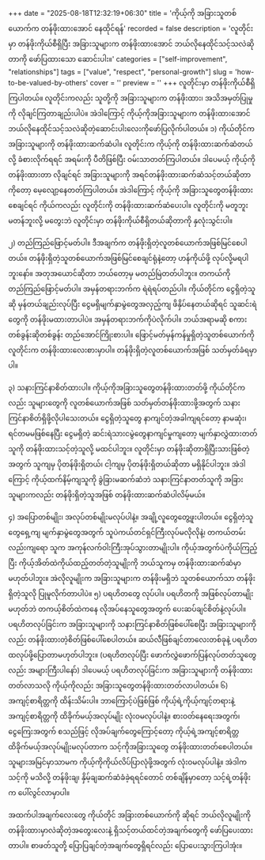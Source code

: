 +++
date = "2025-08-18T12:32:19+06:30"
title = 'ကိုယ့်ကို အခြားသူတစ်ယောက်က တန်ဖိုးထားအောင် နေထိုင်ရန်'
recorded = false
description = 'လူတိုင်းမှာ တန်ဖိုးကိုယ်စီရှိပြီး အခြားသူများက တန်ဖိုးထားအောင် ဘယ်လိုနေထိုင်သင့်သလဲဆိုတာကို ဖော်ပြထားသော ဆောင်းပါး။'
categories = ["self-improvement", "relationships"]
tags = ["value", "respect", "personal-growth"]
slug = 'how-to-be-valued-by-others'
cover = ''
preview = ''
+++
လူတိုင်းမှာ တန်ဖိုးကိုယ်စီရှိကြပါတယ်။ လူတိုင်းကလည်း သူတို့ကို အခြားသူများက တန်ဖိုးထား၊ အသိအမှတ်ပြုမှုကို လိုချင်ကြတာချည်းပါပဲ။ အဲဒါကြောင့် ကိုယ့်ကိုအခြားသူများက တန်ဖိုးထားအောင် ဘယ်လိုနေထိုင်သင့်သလဲဆိုတဲ့ဆောင်းပါးလေးကိုဖော်ပြလိုက်ပါတယ်။
၁) ကိုယ်တိုင်က အခြားသူများကို တန်ဖိုးထားဆက်ဆံပါ။
လူတိုင်းက ကိုယ့်ကို တန်ဖိုးထားဆက်ဆံတယ်လို့ ခံစားလိုက်ရရင် အရမ်းကို ပီတိဖြစ်ပြီး ဝမ်းသာတတ်ကြပါတယ်။
ဒါပေမယ့် ကိုယ့်ကိုတန်ဖိုးထားတာ လိုချင်ရင် အခြားသူများကို အရင်တန်ဖိုးထားဆက်ဆံသင့်တယ်ဆိုတာကိုတော့ မေ့လျော့နေတတ်ကြပါတယ်။ အဲဒါကြောင့် ကိုယ့်ကို အခြားသူတွေတန်ဖိုးထားစေချင်ရင် ကိုယ်ကလည်း လူတိုင်းကို တန်ဖိုးထားဆက်ဆံပေးပါ။ လူတိုင်းကို မတူဘူးမတန်ဘူးလို့ မတွေးဘဲ လူတိုင်းမှာ တန်ဖိုးကိုယ်စီရှိတယ်ဆိုတာကို နှလုံးသွင်းပါ။

၂) တည်ကြည်ဖြောင့်မတ်ပါ။
ဒီအချက်က တန်ဖိုးရှိတဲ့လူတစ်ယောက်အဖြစ်မြင်စေပါတယ်။ တန်ဖိုးရှိတဲ့သူတစ်ယောက်အဖြစ်မြင်စေချင်ရုံနဲ့တော့ ဟန်ကိုယ်ဖို့ လုပ်လို့မရပါဘူးနော်။ အတုအယောင်ဆိုတာ ဘယ်တော့မှ မတည်မြဲတတ်ပါဘူး။ တကယ်ကို တည်ကြည်ဖြောင့်မတ်ပါ။ အမှန်တရားဘက်က ရဲရဲရပ်တည်ပါ။ ကိုယ်တိုင်က ငွေရှိတဲ့သူဆို မှန်တယ်ချည်းလုပ်ပြီး ငွေမရှိမျက်နှာမွဲတွေအလှည့်ကျ ဖိနှိပ်နေတယ်ဆိုရင် သူဆင်းရဲတွေကို တန်ဖိုးမထားတာပါပဲ။ အမှန်တရားဘက်ကိုပဲလိုက်ပါ။ ဘယ်အရာမဆို စကားတစ်ခွန်းဆိုတစ်ခွန်း တည်အောင်ကြိုးစားပါ။ ဖြောင့်မတ်မှန်ကန်မှုရှိတဲ့သူတစ်ယောက်ကို လူတိုင်းက တန်ဖိုးထားလေးစားမှာပါ။ တန်ဖိုးရှိတဲ့လူတစ်ယောက်အဖြစ် သတ်မှတ်ခံရမှာပါ။

၃) သနားကြင်နာစိတ်ထားပါ။
ကိုယ့်ကိုအခြားသူတွေတန်ဖိုးထားတတ်ဖို့ ကိုယ်တိုင်ကလည်း သူများတွေကို လူတစ်ယောက်အဖြစ် သတ်မှတ်တန်ဖိုးထားဖို့အတွက် သနားကြင်နာစိတ်ရှိဖို့လိုပါသေးတယ်။ ငွေရှိတဲ့သူတွေ နာကျင်တဲ့အခါကျရင်တော့ နာမဆုံး၊ ရင်တမမဖြစ်နေပြီး ငွေမရှိတဲ့ ဆင်းရဲသားငမွဲတွေနာကျင်မှုကျတော့ မျက်နှာလွှဲထားတတ်သူကို တန်ဖိုးထားသင့်တဲ့သူလို့ မထင်ပါဘူး။ လူတိုင်းမှာ တန်ဖိုးဆိုတာရှိပြီးသားဖြစ်တဲ့အတွက် သူကျမှ ပိုတန်ဖိုးရှိတယ်၊ ငါ့ကျမှ ပိုတန်ဖိုးရှိတယ်ဆိုတာ မရှိနိုင်ပါဘူး။ အဲဒါကြောင့် ကိုယ့်ထက်နိမ့်ကျသူကို ခွဲခြားမဆက်ဆံဘဲ သနားကြင်နာတတ်သူကို အခြားသူများကလည်း တန်ဖိုးရှိတဲ့သူအဖြစ် တန်ဖိုးထားဆက်ဆံပါလိမ့်မယ်။

၄) အပြောတစ်မျိုး၊ အလုပ်တစ်မျိုးမလုပ်ပါနဲ့။
အချို့လူတွေတွေ့ဖူးပါတယ်။ ငွေရှိတဲ့သူတွေရှေ့ကျ မျက်နှာမွဲတွေအတွက် သူပဲကယ်တင်ရှင်ကြီးလုပ်မလိုလိုနဲ့၊ တကယ်တမ်းလည်းကျရော သူက အကုန်လက်ဝါးကြီးအုပ်သွားတာမျိုးပါ။ ကိုယ့်အတွက်ပဲကိုယ်ကြည့်ပြီး ကိုယ့်အိတ်ထဲကိုယ်ထည့်တတ်တဲ့သူမျိုးကို ဘယ်သူကမှ တန်ဖိုးထားဆက်ဆံမှာမဟုတ်ပါဘူး။ အဲလိုလူမျိုးက အခြားသူများက တန်ဖိုးမရှိဘဲ သူတစ်ယောက်သာ တန်ဖိုးရှိတဲ့သူလို ပြုမူလိုက်တာပါပဲ။
၅) ပရဟိတတွေ လုပ်ပါ။
ပရဟိတကို အဖြစ်လုပ်တာမျိုးမဟုတ်ဘဲ တကယ့်စိတ်ထဲကနေ လိုအပ်နေသူတွေအတွက် ပေးဆပ်ချင်စိတ်နဲ့လုပ်ပါ။ ပရဟိတလုပ်ခြင်းက အခြားသူများကို သနားကြင်နာစိတ်ဖြစ်ပေါ်စေပြီး အခြားသူများကိုလည်း တန်ဖိုးထားတဲ့စိတ်ဖြစ်ပေါ်စေပါတယ်။ ဆယ်လီဖြစ်ချင်တာလေးတစ်ခုနဲ့ ပရဟိတထလုပ်ဖို့ပြောတာမဟုတ်ပါဘူး။ (ပရဟိတလုပ်ပြီး ဖောက်လွှဲဖောက်ပြန်လုပ်တတ်သူတွေလည်း အများကြီးပါနော်) ဒါပေမယ့် ပရဟိတလုပ်ခြင်းက အခြားသူများကို တန်ဖိုးထားတတ်လာသလို ကိုယ့်ကိုလည်း အခြားသူတွေတန်ဖိုးထားတတ်လာပါတယ်။
၆) အကျင့်စာရိတ္တကို ထိန်းသိမ်းပါ။
ဘာကြောင့်ပဲဖြစ်ဖြစ် ကိုယ့်ရဲ့ကိုယ့်ကျင့်တရားနဲ့ အကျင့်စာရိတ္တကို ထိခိုက်မယ့်အလုပ်မျိုး လုံးဝမလုပ်ပါနဲ့။ စားဝတ်နေရေးအတွက်၊ ငွေကြေးအတွက် စသည်ဖြင့် လိုအပ်ချက်တွေကြောင့်တော့ ကိုယ့်ရဲ့အကျင့်စာရိတ္တထိခိုက်မယ့်အလုပ်မျိုးမလုပ်တာက သင့်ကိုအခြားသူတွေ တန်ဖိုးထားတတ်စေပါတယ်။ သူများအမြင်မှာသာမက ကိုယ့်ကိုကိုယ်လိပ်ပြာလုံဖို့အတွက် လုံးဝမလုပ်ပါနဲ့။ အဲဒါက သင့်ကို မသိလို့ တန်ဖိုးချ၊ နှိမ့်ချဆက်ဆံခံခဲ့ရရင်တောင် တစ်ချိန်မှာတော့ သင့်ရဲ့တန်ဖိုးက ပေါ်လွင်လာမှာပါ။

အထက်ပါအချက်လေးတွေ ကိုယ်တိုင် အခြားတစ်ယောက်ကို ဆိုရင် ဘယ်လိုလူမျိုးကို တန်ဖိုးထားမှာလဲဆိုတဲ့အတွေးလေးနဲ့ ရှိသင့်တယ်ထင်တဲ့အချက်တွေကို ဖော်ပြပေးထားတာပါ။ စာဖတ်သူတို့ ပြောပြချင်တဲ့အချက်တွေရှိရင်လည်း ပြောပေးသွားကြပါအုံး။ 
